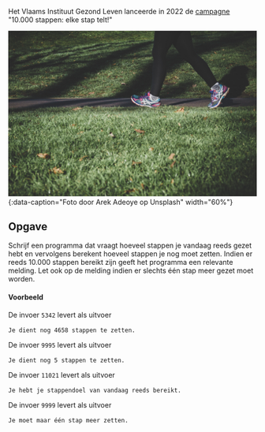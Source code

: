 Het Vlaams Instituut Gezond Leven lanceerde in 2022 de <a href="https://10000stappen.gezondleven.be/" target="_blank">campagne</a> "10.000 stappen: elke stap telt!"

![Stappen is gezond!](media/walking.jpg "100"){:data-caption="Foto door Arek Adeoye op Unsplash" width="60%"}

## Opgave
Schrijf een programma dat vraagt hoeveel stappen je vandaag reeds gezet hebt en vervolgens berekent hoeveel stappen je nog moet zetten. Indien er reeds 10.000 stappen bereikt zijn geeft het programma een relevante melding.
Let ook op de melding indien er slechts één stap meer gezet moet worden.

#### Voorbeeld
De invoer `5342` levert als uitvoer
```
Je dient nog 4658 stappen te zetten.
```

De invoer `9995` levert als uitvoer
```
Je dient nog 5 stappen te zetten.
```

De invoer `11021` levert als uitvoer
```
Je hebt je stappendoel van vandaag reeds bereikt.
```

De invoer `9999` levert als uitvoer
```
Je moet maar één stap meer zetten.
```